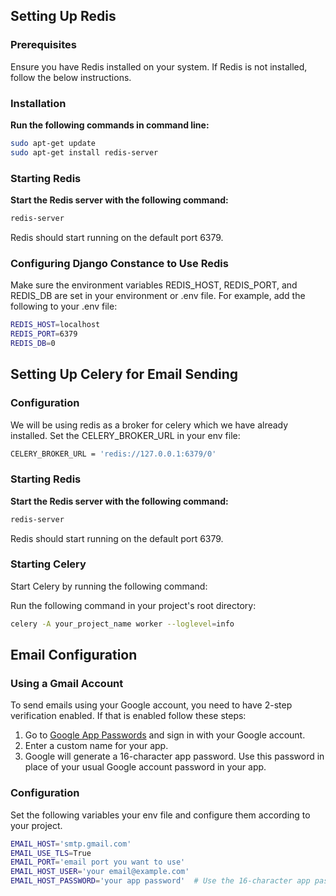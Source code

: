 ## Setting Up Redis

### Prerequisites

Ensure you have Redis installed on your system. If Redis is not installed, follow the below instructions.

### Installation

**Run the following commands in command line:**

```bash
sudo apt-get update
sudo apt-get install redis-server
```

### Starting Redis

**Start the Redis server with the following command:**

```bash
redis-server
```
Redis should start running on the default port 6379.

### Configuring Django Constance to Use Redis
Make sure the environment variables REDIS_HOST, REDIS_PORT, and REDIS_DB are set in your environment or .env file. For example, add the following to your .env file:

```bash
REDIS_HOST=localhost
REDIS_PORT=6379
REDIS_DB=0
```

## Setting Up Celery for Email Sending

### Configuration
We will be using redis as a broker for celery which we have already installed.
Set the CELERY_BROKER_URL in your env file:
```bash
CELERY_BROKER_URL = 'redis://127.0.0.1:6379/0'
```
### Starting Redis

**Start the Redis server with the following command:**

```bash
redis-server
```
Redis should start running on the default port 6379.
### Starting Celery

Start Celery  by running the following command:

Run the following command in your project's root directory:

```bash
celery -A your_project_name worker --loglevel=info
```

## Email Configuration

### Using a Gmail Account
To send emails using your Google account, you need to have 2-step verification enabled. If that is enabled follow these steps:

1. Go to [Google App Passwords](https://myaccount.google.com/apppasswords) and sign in with your Google account.
2. Enter a custom name for your app.
3. Google will generate a 16-character app password. Use this password in place of your usual Google account password in your app.

### Configuration
Set the following variables your env file and configure them according to your project.

```bash
EMAIL_HOST='smtp.gmail.com'
EMAIL_USE_TLS=True
EMAIL_PORT='email port you want to use'
EMAIL_HOST_USER='your email@example.com'
EMAIL_HOST_PASSWORD='your app password'  # Use the 16-character app password here
```
